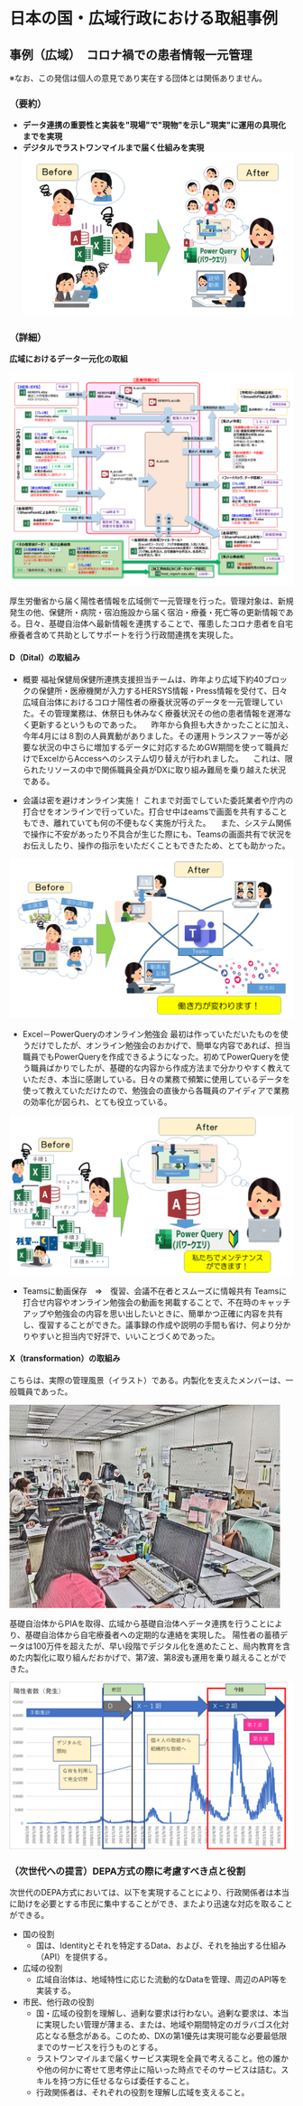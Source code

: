 # 日本の国・広域行政における取組事例

## 事例（広域）　コロナ禍での患者情報一元管理

※なお、この発信は個人の意見であり実在する団体とは関係ありません。

### （要約）

- <B>データ連携の重要性と実装を"現場"で"現物"を示し"現実"に運用の具現化までを実現</B>
- <B>デジタルでラストワンマイルまで届く仕組みを実現</B>
![](../images/sam01_概要.png)


### （詳細）

<B>広域におけるデータ一元化の取組</B>

![](../images/sam01_患者情報管理.png)

厚生労働省から届く陽性者情報を広域側で一元管理を行った。管理対象は、新規発生の他、保健所・病院・宿泊施設から届く宿泊・療養・死亡等の更新情報である。日々、基礎自治体へ最新情報を連携することで、罹患したコロナ患者を自宅療養者含めて共助としてサポートを行う行政間連携を実現した。

#### D（Dital）の取組み

- 概要
福祉保健局保健所連携支援担当チームは、昨年より広域下約40ブロックの保健所・医療機関が入力するHERSYS情報・Press情報を受付て、日々広域自治体におけるコロナ陽性者の療養状況等のデータを一元管理していた。その管理業務は、休祭日も休みなく療養状況その他の患者情報を遅滞なく更新するというものであった。
　昨年から負担も大きかったことに加え、今年4月には８割の人員異動がありました。その運用トランスファー等が必要な状況の中さらに増加するデータに対応するためGW期間を使って職員だけでExcelからAccessへのシステム切り替えが行われました。
　これは、限られたリソースの中で関係職員全員がDXに取り組み難局を乗り越えた状況である。

- 会議は密を避けオンライン実施！
これまで対面でしていた委託業者や庁内の打合せをオンラインで行っていた。打合せ中はeamsで画面を共有することもでき、離れていても何の不便もなく実施が行えた。
　また、システム関係で操作に不安があったり不具合が生じた際にも、Teamsの画面共有で状況をお伝えしたり、操作の指示をいただくこともできたため、とても助かった。

![](../images/sam01_teams.png)

- Excel－PowerQueryのオンライン勉強会
最初は作っていただいたものを使うだけでしたが、オンライン勉強会のおかげで、簡単な内容であれば、担当職員でもPowerQueryを作成できるようになった。初めてPowerQueryを使う職員ばかりでしたが、基礎的な内容から作成方法まで分かりやすく教えていただき、本当に感謝している。日々の業務で頻繁に使用しているデータを使って教えていただけたので、勉強会の直後から各職員のアイディアで業務の効率化が図られ、とても役立っている。

![](../images/sam01_PowerQuery.png)

- Teamsに動画保存　⇒　復習、会議不在者とスムーズに情報共有
Teamsに打合せ内容やオンライン勉強会の動画を掲載することで、不在時のキャッチアップや勉強会の内容を思い出したいときに、簡単かつ正確に内容を共有し、復習することができた。議事録の作成や説明の手間も省け、何より分かりやすいと担当内で好評で、いいことづくめであった。

#### X（transformation）の取組み

こちらは、実際の管理風景（イラスト）である。内製化を支えたメンバーは、一般職員であった。

![](../images/sam01_風景-1.png)

基礎自治体からPIAを取得、広域から基礎自治体へデータ連携を行うことにより、基礎自治体から自宅療養者への定期的な連絡を実現した。
陽性者の蓄積データは100万件を超えたが、早い段階でデジタル化を進めたこと、局内教育を含めた内製化に取り組んだおかげで、第7波、第8波も運用を乗り越えることができた。

![](../images/sam01_陽性者.png)

### （次世代への提言）DEPA方式の際に考慮すべき点と役割

次世代のDEPA方式においては、以下を実現することにより、行政関係者は本当に助けを必要とする市民に集中することができ、またより迅速な対応を取ることができる。

- 国の役割
  - 国は、Identityとそれを特定するData、および、それを抽出する仕組み（API）を提供する。
- 広域の役割
  - 広域自治体は、地域特性に応じた流動的なDataを管理、周辺のAPI等を実装する。
- 市民、他行政の役割
  - 国・広域の役割を理解し、過剰な要求は行わない。過剰な要求は、本当に実現したい管理が薄まる、または、地域や期間特定のガラバゴス化対応となる懸念がある。このため、DXの第1優先は実現可能な必要最低限までのサービスを行うものとする。
  - ラストワンマイルまで届くサービス実現を全員で考えること。他の誰かや他の何かに寄せて思考停止に陥いった時点でそのサービスは詰む。スキルを持つ方に任せるならば委任すること。
  - 行政関係者は、それぞれの役割を理解し広域を支えること。

